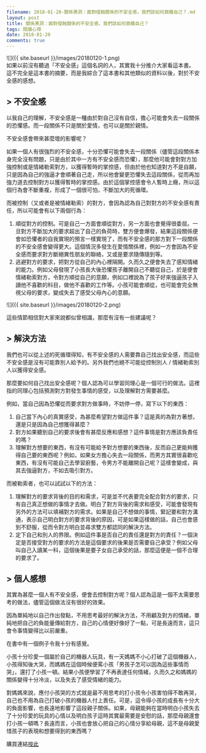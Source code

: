 ```yaml
---
filename: 2018-01-20-關係黑洞：面對侵蝕關係的不安全感，我們該如何救贖自己？.md
layout: post
title: 關係黑洞：面對侵蝕關係的不安全感，我們該如何救贖自己？
tags: 閱讀心得
date: 2018-01-20
comments: true
---
```


![]({{ site.baseurl }}/images/20180120-1.png)  
如果以前沒有聽過「不安全感」這個名詞的人，其實我十分推介大家看這本書。  
這不完全是這本書的摘要，而是我綜合了這本書和其他類似的資料以後，對於不安全感的感想。

## > 不安全感

以我自己的理解，不安全感是一種由於對自己沒有自信，擔心可能會失去一段關係的恐懼感。而一段關係不只是關於愛情，也可以是關於親情。

不安全感會帶來甚麼壞的影響呢？

如果一個人有很強烈的不安全感，十分恐懼可能會失去一段關係（儘管這段關係本身完全沒有問題，只是由於其中一方有不安全感而恐懼），那麼他可能會對對方加強控制或是情緒勒索對方，以獲得暫時的掌控感，但由於他也知道對方不是自願，只是因為自己的強逼才會順著自己走，所以他會變更恐懼失去這段關係，從而再加強力道去控制對方以獲得暫時的掌控感。由於這個掌控感會令人暫時上癮，所以這個行為會不斷重複，形成了一個很可怕，不斷加大的死循環。

而被控制（又或者是被情緒勒索）的對方，會因為認為自己對對方的不安全感有責任，所以可能會有以下兩個行為：
1. 順從對方的控制。可是自己一方面會順從對方，另一方面也會覺得很委屈。一旦對方不斷加大的要求超出了自己的負荷時，雙方便會爆發，結果這段關係便會如恐懼者的自我實現的預言一樣實現了，而有不安全感的那方對下一段關係的不安全感會變得更大。這個情況多發生在愛情關係裡，例如一方會因為不安全感而要求對方斷絕異性朋友的聯絡，又或是要求隨傳隨到等。
2. 逃避對方的要求，把對方從自己的內心裡隔開。久而久之便會失去了感知情緒的能力。例如父母發現了小孩長大後恐懼孩子離開自己不聽從自己，於是便會情緒勒索對方，令對方順從自己的意願，例如口裡說為了孩子好來強逼孩子入讀他不喜歡的科目，做他不喜歡的工作等。小孩可能會順從，也可能會完全無視父母的要求，變成失去了感受父母內心的意願。

![]({{ site.baseurl }}/images/20180120-2.png)

這些情節相信對大家來說都似曾相識，那麼有沒有一些建議呢？

## > 解決方法

我們也可以從上述的死循環得知，有不安全感的人需要靠自己找出安全感，而這些不安全感是沒有可能靠別人給予的。另外我們也絕不可能從控制別人 / 情緒勒索別人以獲得安全感。

那麼要如何自己找出安全感呢？個人認為可以學習同理心是一個可行的做法。這裡指的同理心包括預測對方對發生事情的感受，以及理解對方需要甚麼。

例如，當自己因為恐懼從而要求對方做事時，不妨停一停，寫下以下的東西：

1. 自己當下內心的真實感受，為甚麼希望對方做這件事？這是真的為對方著想，還是只是因為自己想獲得甚麼？
2. 對方如果聽到自己的要求後會有甚麼反應和感想？這件事情是對方應該負責任的嗎？
3. 理解對方想要的東西，有沒有可能給予對方想要的東西後，反而自己更能夠獲得自己要的東西呢？例如，如果女方擔心失去一段關係，而男方其實很喜歡吃東西，有沒有可能自己去學習廚藝，令男方不能離開自己呢？這樣會變成，與其去強逼對方，不如去吸引對方。

而被勒索者，也可以試試以下的方法：

1. 理解對方的要求背後的目的和需求，可是並不代表要完全配合對方的要求，只有自己真正想做的事情才去做。明白了對方背後的需求和感受，可能會發現有另外的方法可以填補對方的需求。如果是自己不想做的事情，緊記要和對方溝通，表示自己明白對方的要求背後的原因，可是如果這樣做的話，自己也會感到不舒服，從而令對方明白並尋求雙方都認同的解決方法。
2. 定下自己和別人的界限。例如這件事是否自己的責任還是對方的責任？一個決定是否接受對方的要求的方法是這個要求的後果是否需要自己承受？例如父母叫自己入讀某一科，這個後果是要子女自己承受的話，那麼這便是一個不合理的要求了。

## > 個人感想

其實為甚麼一個人有不安全感，便會去控制對方呢？個人認為這是一個不太需要思考的做法，儘管這個做法沒有很好的效果。

因為單純地以自己作出發點，不用思考最好的解決方法，不用顧及對方的情緒，單純地把自己的負能量傳給對方，自己的心情便好像好了一點，可是長遠而言，這只會令事情變得比以前嚴重。

在書中有一個例子令我十分有感覺。

小孩十分珍愛一個屬於自己的機器人玩具，有一天媽媽不小心打破了這個機器人，小孩得知後大哭，而媽媽在這個時候便罵小孩「男孩子怎可以因為這些事情而哭」，還打了小孩一頓。結果小孩便學習了不再表達任何情緒，久而久之和媽媽的關係變得十分冷淡，以及失去了感受情緒的能力。

對媽媽來說，應付小孩哭的方式就是最不用思考的打小孩令小孩害怕得不敢再哭，自己也不用為自己打破小孩的機器人付上責任。可是，這令得小孩的成長有十分大的負面影響，也長遠地影響了這段親子關係。如果，母親能夠在當時明白小孩失去了十分珍愛的玩具的心情以及明白孩子這時其實最需要是安慰的話，那麼母親還會打小孩一頓嗎？長遠而言，小孩也會放心把自己的心情分享給母親，這不是母親愛惜孩子的表現和想要得到的東西嗎？

購買連結[按此](http://www.books.com.tw/products/0010775137)